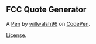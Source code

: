 FCC Quote Generator
-------------------


A [Pen](https://codepen.io/willwalsh96/pen/yLModyd) by [willwalsh96](https://codepen.io/willwalsh96) on [CodePen](https://codepen.io).

[License](https://codepen.io/willwalsh96/pen/yLModyd/license).
